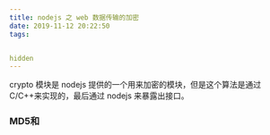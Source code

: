 ```yaml
---
title: nodejs 之 web 数据传输的加密
date: 2019-11-12 20:22:50
tags:


hidden
---
```


crypto 模块是 nodejs 提供的一个用来加密的模块，但是这个算法是通过 C/C++来实现的，最后通过 nodejs 来暴露出接口。

### MD5和
